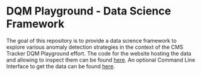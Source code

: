 # DQM Playground - Data Science Framework

The goal of this repository is to provide a data science framework to explore various anomaly detection strategies in the context of the CMS Tracker DQM Playground effort. The code for the website hosting the data and allowing to inspect them can be found [here](https://github.com/CMSTrackerDPG/MLplayground). An optional Command Line Interface to get the data can be found [here](https://github.com/XavierAtCERN/dqm-playground-cli).


